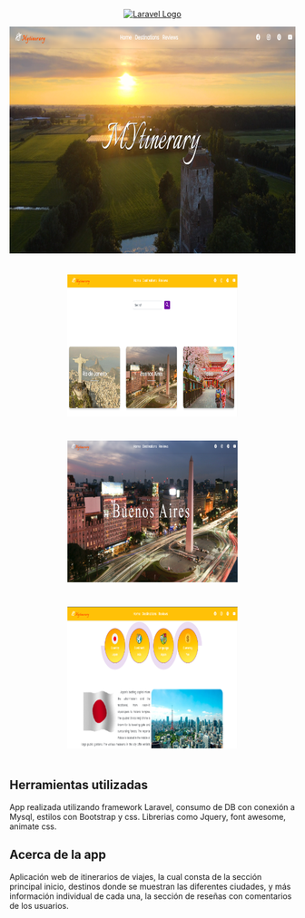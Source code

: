 <p align="center"><a href="https://laravel.com" target="_blank"><img src="https://raw.githubusercontent.com/laravel/art/master/logo-lockup/5%20SVG/2%20CMYK/1%20Full%20Color/laravel-logolockup-cmyk-red.svg" width="400" alt="Laravel Logo"></a></p>

<p align="center">
<img src="https://github.com/marianteran/citieslaravel/blob/master/public/readme/home.png?raw=true" width="100%" height="400px"  alt="homeSite"/>
</p>


<p align="center">
<img src="https://github.com/marianteran/citieslaravel/blob/master/public/readme/city.png?raw=true" width="300px" height="250px" hspace="5" vspace="20" alt="homeSite"/>
<img src="https://github.com/marianteran/citieslaravel/blob/master/public/readme/detalle.png?raw=true" width="300px" height="250px" hspace="5" vspace="20" alt="homeSite"/>
<img src="https://github.com/marianteran/citieslaravel/blob/master/public/readme/detalle2.png?raw=true" width="300px" height="250px" hspace="5" vspace="20" alt="homeSite"/>
</p>

## Herramientas utilizadas

App realizada utilizando framework Laravel, consumo de DB con conexión a Mysql, estilos con Bootstrap y css. Librerias como Jquery, font awesome, animate css.



## Acerca de la app

Aplicación  web de itinerarios de viajes, la cual consta de la sección principal inicio, destinos donde se muestran las diferentes ciudades, y más información individual de cada una, la sección de reseñas con comentarios de los usuarios.
